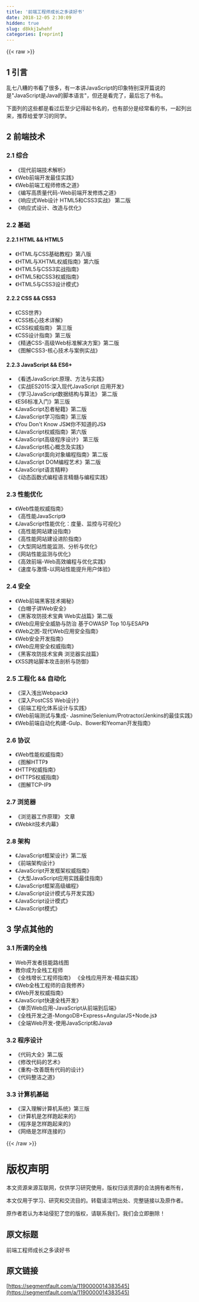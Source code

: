 ```yaml
---
title: '前端工程师成长之多读好书' 
date: 2018-12-05 2:30:09
hidden: true
slug: d8kkj1whehf
categories: [reprint]
---
```


{{< raw >}}

                    
<h2 id="articleHeader0">1 引言</h2>
<p>乱七八糟的书看了很多，有一本讲JavaScript的印象特别深开篇说的是"JavaScript是Java的脚本语言"，但还是看完了，最后忘了书名。</p>
<p>下面列的这些都是看过后至少记得起书名的，也有部分是经常看的书，一起列出来，推荐给爱学习的同学。</p>
<h2 id="articleHeader1">2 前端技术</h2>
<h3 id="articleHeader2">2.1 综合</h3>
<ul>
<li>《现代前端技术解析》</li>
<li>《Web前端开发最佳实践》</li>
<li>《Web前端工程师修炼之道》</li>
<li>《编写高质量代码-Web前端开发修炼之道》</li>
<li>《响应式Web设计 HTML5和CSS3实战》 第二版</li>
<li>《响应式设计、改造与优化》</li>
</ul>
<h3 id="articleHeader3">2.2 基础</h3>
<h4>2.2.1 HTML &amp;&amp; HTML5</h4>
<ul>
<li>《HTML与CSS基础教程》第八版</li>
<li>《HTML与XHTML权威指南》第六版</li>
<li>《HTML5与CSS3实战指南》</li>
<li>《HTML5和CSS3权威指南》</li>
<li>《HTML5与CSS3设计模式》</li>
</ul>
<h4>2.2.2 CSS &amp;&amp; CSS3</h4>
<ul>
<li>《CSS世界》</li>
<li>《CSS核心技术详解》</li>
<li>《CSS权威指南》 第三版</li>
<li>《CSS设计指南》第三版</li>
<li>《精通CSS-高级Web标准解决方案》第二版</li>
<li>《图解CSS3-核心技术与案例实战》</li>
</ul>
<h4>2.2.3 JavaScript &amp;&amp; ES6+</h4>
<ul>
<li>《看透JavaScript:原理、方法与实践》</li>
<li>《实战ES2015:深入现代JavaScript 应用开发》</li>
<li>《学习JavaScript数据结构与算法》 第二版</li>
<li>《ES6标准入门》第三版</li>
<li>《JavaScript忍者秘籍》第二版</li>
<li>《JavaScript学习指南》第三版</li>
<li>《You Don't Know JS》《你不知道的JS》</li>
<li>《JavaScript权威指南》第六版</li>
<li>《JavaScript高级程序设计》 第三版</li>
<li>《JavaScript核心概念及实践》</li>
<li>《JavaScript面向对象编程指南》第二版</li>
<li>《JavaScript DOM编程艺术》第二版</li>
<li>《JavaScript语言精粹》</li>
<li>《动态函数式编程语言精髓与编程实践》</li>
</ul>
<h3 id="articleHeader4">2.3 性能优化</h3>
<ul>
<li>《Web性能权威指南》</li>
<li>《高性能JavaScript》</li>
<li>《JavaScript性能优化：度量、监控与可视化》</li>
<li>《高性能网站建设指南》</li>
<li>《高性能网站建设进阶指南》</li>
<li>《大型网站性能监测、分析与优化》</li>
<li>《网站性能监测与优化》</li>
<li>《高效前端-Web高效编程与优化实践》</li>
<li>《速度与激情-以网站性能提升用户体验》</li>
</ul>
<h3 id="articleHeader5">2.4 安全</h3>
<ul>
<li>《Web前端黑客技术揭秘》</li>
<li>《白帽子讲Web安全》</li>
<li>《黑客攻防技术宝典 Web实战篇》第二版</li>
<li>《Web应用安全威胁与防治 基于OWASP Top 10与ESAPI》</li>
<li>《Web之困-现代Web应用安全指南》</li>
<li>《Web安全开发指南》</li>
<li>《Web应用安全权威指南》</li>
<li>《黑客攻防技术宝典 浏览器实战篇》</li>
<li>《XSS跨站脚本攻击剖析与防御》</li>
</ul>
<h3 id="articleHeader6">2.5 工程化 &amp;&amp; 自动化</h3>
<ul>
<li>《深入浅出Webpack》</li>
<li>《深入PostCSS Web设计》</li>
<li>《前端工程化体系设计与实践》</li>
<li>《Web前端测试与集成- Jasmine/Selenium/Protractor/Jenkins的最佳实践》</li>
<li>《Web前端自动化构建-Gulp、Bower和Yeoman开发指南》</li>
</ul>
<h3 id="articleHeader7">2.6 协议</h3>
<ul>
<li>《Web性能权威指南》</li>
<li>《图解HTTP》</li>
<li>《HTTP权威指南》</li>
<li>《HTTPS权威指南》</li>
<li>《图解TCP-IP》</li>
</ul>
<h3 id="articleHeader8">2.7 浏览器</h3>
<ul>
<li>《浏览器工作原理》 文章</li>
<li>《Webkit技术内幕》</li>
</ul>
<h3 id="articleHeader9">2.8 架构</h3>
<ul>
<li>《JavaScript框架设计》第二版</li>
<li>《前端架构设计》</li>
<li>《JavaScript开发框架权威指南》</li>
<li>《大型JavaScript应用实践最佳指南》</li>
<li>《JavaScript框架高级编程》</li>
<li>《JavaScript设计模式与开发实践》</li>
<li>《JavaScript设计模式》</li>
<li>《JavaScript模式》</li>
</ul>
<h2 id="articleHeader10">3 学点其他的</h2>
<h3 id="articleHeader11">3.1 所谓的全栈</h3>
<ul>
<li>Web开发者技能路线图</li>
<li>教你成为全栈工程师</li>
<li>《全栈增长工程师指南》 《全栈应用开发-精益实践》</li>
<li>《Web全栈工程师的自我修养》</li>
<li>《Web开发权威指南》</li>
<li>《JavaScript快速全栈开发》</li>
<li>《单页Web应用-JavaScript从前端到后端》</li>
<li>《全栈开发之道-MongoDB+Express+AngularJS+Node.js》</li>
<li>《全端Web开发-使用JavaScript和Java》</li>
</ul>
<h3 id="articleHeader12">3.2 程序设计</h3>
<ul>
<li>《代码大全》第二版</li>
<li>《修改代码的艺术》</li>
<li>《重构-改善既有代码的设计》</li>
<li>《代码整洁之道》</li>
</ul>
<h3 id="articleHeader13">3.3 计算机基础</h3>
<ul>
<li>《深入理解计算机系统》第三版</li>
<li>《计算机是怎样跑起来的》</li>
<li>《程序是怎样跑起来的》</li>
<li>《网络是怎样连接的》</li>
</ul>

                
{{< /raw >}}

# 版权声明
本文资源来源互联网，仅供学习研究使用，版权归该资源的合法拥有者所有，

本文仅用于学习、研究和交流目的。转载请注明出处、完整链接以及原作者。

原作者若认为本站侵犯了您的版权，请联系我们，我们会立即删除！

## 原文标题
前端工程师成长之多读好书

## 原文链接
[https://segmentfault.com/a/1190000014383545](https://segmentfault.com/a/1190000014383545)

